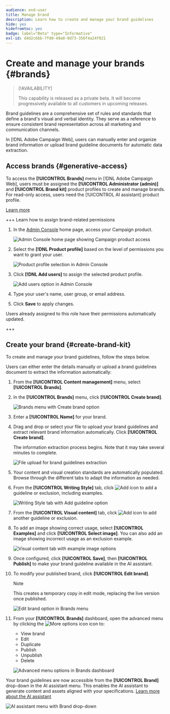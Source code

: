 ```yaml
---
audience: end-user
title: Manage brand
description: Learn how to create and manage your brand guidelines
hide: yes
hidefromtoc: yes
badge: label="Beta" type="Informative"
exl-id: d4d2c6bb-7fd0-49a0-9d73-356f4a24f021
---
```

# Create and manage your brands {#brands}

>[!AVAILABILITY]
>
>This capability is released as a private beta. It will become progressively available to all customers in upcoming releases.

Brand guidelines are a comprehensive set of rules and standards that define a brand's visual and verbal identity. They serve as a reference to ensure consistent brand representation across all marketing and communication channels.

In [!DNL Adobe Campaign Web], users can manually enter and organize brand information or upload brand guideline documents for automatic data extraction.

## Access brands {#generative-access}

To access the **[!UICONTROL Brands]** menu in [!DNL Adobe Campaign Web], users must be assigned the **[!UICONTROL Administrator (admin)]** and **[!UICONTROL Brand kit]** product profiles to create and manage brands. For read-only access, users need the [!UICONTROL AI assistant] product profile.

[Learn more](https://experienceleague.adobe.com/en/docs/campaign/campaign-v8/admin/permissions/manage-permissions)

+++ Learn how to assign brand-related permissions

1. In the [Admin Console](https://adminconsole.adobe.com/enterprise) home page, access your Campaign product.

    ![Admin Console home page showing Campaign product access](assets/brands_admin_1.png)

1. Select the **[!DNL Product profile]** based on the level of permissions you want to grant your user.

    ![Product profile selection in Admin Console](assets/brands_admin_2.png)

1. Click **[!DNL Add users]** to assign the selected product profile.

    ![Add users option in Admin Console](assets/brands_admin_3.png)

1. Type your user's name, user group, or email address.

1. Click **Save** to apply changes.

Users already assigned to this role have their permissions automatically updated.

+++

## Create your brand {#create-brand-kit}

To create and manage your brand guidelines, follow the steps below.

Users can either enter the details manually or upload a brand guidelines document to extract the information automatically:

1. From the **[!UICONTROL Content management]** menu, select **[!UICONTROL Brands]**.

1. In the **[!UICONTROL Brands]** menu, click **[!UICONTROL Create brand]**.

    ![Brands menu with Create brand option](assets/brands_1.png)

1. Enter a **[!UICONTROL Name]** for your brand.

1. Drag and drop or select your file to upload your brand guidelines and extract relevant brand information automatically. Click **[!UICONTROL Create brand]**.

    The information extraction process begins. Note that it may take several minutes to complete.

    ![File upload for brand guidelines extraction](assets/brands_7.png)

1. Your content and visual creation standards are automatically populated. Browse through the different tabs to adapt the information as needed.

1. From the **[!UICONTROL Writing Style]** tab, click ![Add icon](assets/do-not-localize/Smock_Add_18_N.svg) to add a guideline or exclusion, including examples.

    ![Writing Style tab with Add guideline option](assets/brands_2.png)

1. From the **[!UICONTROL Visual content]** tab, click ![Add icon](assets/do-not-localize/Smock_Add_18_N.svg) to add another guideline or exclusion.

1. To add an image showing correct usage, select **[!UICONTROL Examples]** and click **[!UICONTROL Select image]**. You can also add an image showing incorrect usage as an exclusion example.

    ![Visual content tab with example image options](assets/brands_3.png)

1. Once configured, click **[!UICONTROL Save]**, then **[!UICONTROL Publish]** to make your brand guideline available in the AI assistant.

1. To modify your published brand, click **[!UICONTROL Edit brand]**.

    >[!NOTE]
    >
    >This creates a temporary copy in edit mode, replacing the live version once published.

    ![Edit brand option in Brands menu](assets/brands_4.png)

1. From your **[!UICONTROL Brands]** dashboard, open the advanced menu by clicking the ![More options icon](assets/do-not-localize/Smock_More_18_N.svg) icon to:

    * View brand
    * Edit
    * Duplicate
    * Publish
    * Unpublish
    * Delete

    ![Advanced menu options in Brands dashboard](assets/brands_5.png)

Your brand guidelines are now accessible from the **[!UICONTROL Brand]** drop-down in the AI assistant menu. This enables the AI assistant to generate content and assets aligned with your specifications. [Learn more about the AI assistant](../email/generative-gs.md)

![AI assistant menu with Brand drop-down](assets/brands_6.png)